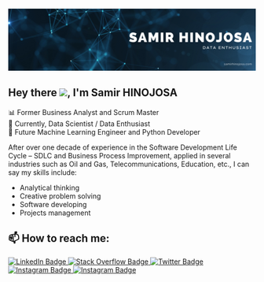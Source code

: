 [![Braydon's GitHub Banner](./assets/GitHubHeader_v2.png)](https://braydoncoyer.dev)

## Hey there <img src="https://media.giphy.com/media/hvRJCLFzcasrR4ia7z/giphy.gif" width="25px">, I'm Samir HINOJOSA
<ul style="list-style-type:none; padding-left: 0px;">
  <li>📊 Former Business Analyst and Scrum Master</li>
  <li>🤖 Currently, Data Scientist / Data Enthusiast</li>
  <li>🎯 Future Machine Learning Engineer and Python Developer</li>
</ul>
After over one decade of experience in the Software Development Life Cycle – SDLC and Business Process Improvement, applied in several industries such as Oil and Gas, Telecommunications, Education, etc., I can say my skills include:
<ul>
  <li>Analytical thinking</li>
  <li>Creative problem solving</li>
  <li>Software developing</li>
  <li>Projects management</li>
</ul> 

## 📫 How to reach me:
<div id="badges" >
  <a href="https://www.linkedin.com/in/samirhinojosa/" target="_blank">
    <img src="https://img.shields.io/badge/LinkedIn-blue?style=for-the-badge&logo=linkedin&logoColor=white" alt="LinkedIn Badge"/>
  </a>
  <a href="https://stackoverflow.com/users/11145261/samir-hinojosa" target="_blank">
    <img src="https://img.shields.io/badge/stack%20overflow-FE7A16?logo=stack-overflow&logoColor=white&style=for-the-badge" alt="Stack Overflow Badge"/>
  </a>
  <a href="https://twitter.com/SamirHinojosaD" target="_blank">
    <img src="https://img.shields.io/badge/Twitter-blue?style=for-the-badge&logo=twitter&logoColor=white" alt="Twitter Badge"/>
  </a>
  <a href="https://www.instagram.com/samirhinojosa/" target="_blank">
    <img src="https://img.shields.io/badge/Instagram-E4405F?style=for-the-badge&logo=instagram&logoColor=white" alt="Instagram Badge"/>
  </a>
  <a href="https://www.samirhinojosa.com/" target="_blank">
    <img src="https://img.shields.io/badge/Website-3b5998?style=for-the-badge&logo=google-chrome&logoColor=white" alt="Instagram Badge" />
  </a>
</div>

